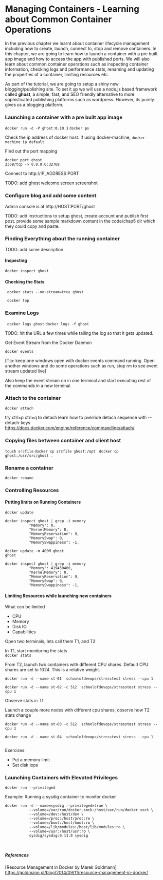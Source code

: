 # Managing Containers - Learning about Common Container Operations

In the previous chapter we learnt about container lifecycle management including how to create, launch, connect to, stop and remove containers. In this chapter, we are going to learn how to launch a container with a pre built app image and how to access the app with published ports. We will also learn about common  container operations such as inspecting container information, checking logs and performance stats, renaming and updating the properties of a container, limiting resources etc.  


As part of the tutorial, we are going to setup a shiny new blogging/publishing site. To set it up we will use a node.js based framework called **ghost**, a simple, fast, and SEO friendly alternative to more sophisticated publishing platforms such as wordpress. However, its purely gives us a blogging platform.

### Launching a container with a pre built app image


``` docker run -d -P ghost:0.10.1 ```
``` docker ps ```


Check the ip address of docker host.
If using docker-machine,
``` docker-machine ip default ```

Find out the port mapping

```
docker port ghost
2368/tcp -> 0.0.0.0:32769
```

Connect to http://IP_ADDRESS:PORT

TODO: add ghost welcome screen screenshot

### Configure blog and add some content

Admin console is at
 http://HOST:PORT/ghost

TODO: add instructions to setup ghost, create account and publish first post. provide some sample markdown content in the code/chap5 dir which they could copy and paste.

### Finding Everything about the running  container

TODO: add some description

#### Inspecting

``` docker inspect ghost ```

#### Checking the Stats

``` docker stats --no-stream=true ghost```

``` docker top```

### Examine Logs

``` docker logs ghost```
``` docker logs -f ghost ```

TODO: hit the URL a few times while tailing the log so that it gets updated.

Get Event Stream from the Docker Daemon

``` docker events ```

[Tip: keep one windows open with docker events command running. Open another windows and
do some operations such as run, stop rm to see event stream updated live]

Also keep the event stream on in one terminal and start executing rest of the commands in a new terminal.


### Attach to the container

``` docker attach ```

try ctrl=p ctrl=q to detach
learn how to pverride detach sequence with  --detach-keys
https://docs.docker.com/engine/reference/commandline/attach/


### Copying files between container and client host

``` touch srcfile ```
``` docker cp srcfile ghost:/opt  ```
``` docker cp ghost:/usr/src/ghost . ```

### Rename a  container

 ``` docker rename ```

### Controlling Resources


#### Putting limits on Running Containers

``` docker update ```

```
docker inspect ghost | grep -i memory
           "Memory": 0,
           "KernelMemory": 0,
           "MemoryReservation": 0,
           "MemorySwap": 0,
           "MemorySwappiness": -1,

docker update -m 400M ghost
ghost

docker inspect ghost | grep -i memory
           "Memory": 419430400,
           "KernelMemory": 0,
           "MemoryReservation": 0,
           "MemorySwap": 0,
           "MemorySwappiness": -1,
```

#### Limiting Resources while launching new containers

What can be limited
  * CPU
  * Memory
  * Disk IO
  * Capabilities

Open two terminals, lets call them T1, and T2

In T1, start monitoring the stats   
``` docker stats  ```

From T2, launch two containers with different CPU shares. Default CPU shares are set to 1024. This is a relative weight.  

```
docker run -d --name st-01  schoolofdevops/stresstest stress --cpu 1

docker run -d --name st-02 -c 512  schoolofdevops/stresstest stress --cpu 1

```

Observe stats in T1

Launch a couple more nodes with different cpu shares, observe how T2 stats change

```
docker run -d --name st-03 -c 512  schoolofdevops/stresstest stress --cpu 1

docker run -d --name st-04  schoolofdevops/stresstest stress --cpu 1


```

Exercises
  * Put a memory limit
  * Set disk iops

### Launching Containers with Elevated  Privileges

``` docker run --privileged ```

Example: Running a sysdig container to monitor docker

```
docker run -d --name=sysdig --privileged=true \
           --volume=/var/run/docker.sock:/host/var/run/docker.sock \
           --volume=/dev:/host/dev \
           --volume=/proc:/host/proc:ro \
           --volume=/boot:/host/boot:ro \
           --volume=/lib/modules:/host/lib/modules:ro \
           --volume=/usr:/host/usr:ro \
           sysdig/sysdig:0.11.0 sysdig
```

``` ```


##### References

[Resource Management in Docker by Marek Goldmann] https://goldmann.pl/blog/2014/09/11/resource-management-in-docker/
